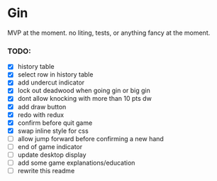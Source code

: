 Gin
===

MVP at the moment. no liting, tests, or anything fancy at the moment.

### TODO:

- [X] history table
- [X] select row in history table
- [X] add undercut indicator
- [X] lock out deadwood when going gin or big gin
- [X] dont allow knocking with more than 10 pts dw
- [X] add draw button
- [X] redo with redux
- [X] confirm before quit game
- [X] swap inline style for css
- [ ] allow jump forward before confirming a new hand
- [ ] end of game indicator
- [ ] update desktop display
- [ ] add some game explanations/education
- [ ] rewrite this readme
